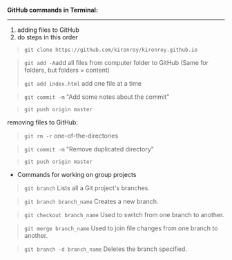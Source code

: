 **GitHub commands in Terminal:**
***

1. adding files to GitHub 
1. do steps in this order

> ```git clone https://github.com/kironroy/kironroy.github.io```

> ```git add -A```add all files from computer folder to GitHub (Same for folders, but folders = content)
>     
> ```git add index.html``` add one file at a time

> ```git commit -m``` "Add some notes about the commit"

> ```git push origin master```

removing files to GitHub:

> ```git rm -r``` one-of-the-directories

> ```git commit -m``` "Remove duplicated directory"

> ```git push origin master```

* Commands for working on group projects

> ```git branch``` Lists all a Git project's branches.

> ```git branch branch_name``` Creates a new branch.

> ```git checkout branch_name``` Used to switch from one branch to another.

> ```git merge branch_name``` Used to join file changes from one branch to another.

> ```git branch -d branch_name``` Deletes the branch specified. 



